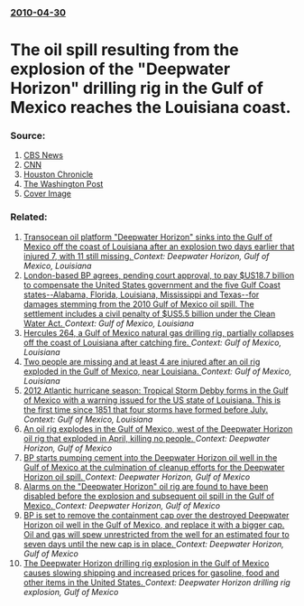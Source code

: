 ### [2010-04-30](/news/2010/04/30/index.md)

# The oil spill resulting from the explosion of the "Deepwater Horizon" drilling rig in the Gulf of Mexico reaches the Louisiana coast. 




### Source:

1. [CBS News](http://www.cbsnews.com/stories/2010/04/30/national/main6447903.shtml)
2. [CNN](http://edition.cnn.com/2010/US/04/29/oil.spill.wildlife/index.html)
3. [Houston Chronicle](http://www.chron.com/disp/story.mpl/business/6983577.html)
4. [The Washington Post](http://www.washingtonpost.com/wp-dyn/content/article/2010/04/30/AR2010043001788_pf.html)
4. [Cover Image](http://ww3.hdnux.com/photos/04/32/44/1157426/7/rawImage.jpg)

### Related:

1. [Transocean oil platform "Deepwater Horizon" sinks into the Gulf of Mexico off the coast of Louisiana after an explosion two days earlier that injured 7, with 11 still missing. ](/news/2010/04/22/transocean-oil-platform-deepwater-horizon-sinks-into-the-gulf-of-mexico-off-the-coast-of-louisiana-after-an-explosion-two-days-earlier-tha.md) _Context: Deepwater Horizon, Gulf of Mexico, Louisiana_
2. [London-based BP agrees, pending court approval, to pay $US18.7 billion to compensate the United States government and the five Gulf Coast states--Alabama, Florida, Louisiana, Mississippi and Texas--for damages stemming from the 2010 Gulf of Mexico oil spill. The settlement includes a civil penalty of $US5.5 billion under the Clean Water Act. ](/news/2015/07/2/london-based-bp-agrees-pending-court-approval-to-pay-us18-7-billion-to-compensate-the-united-states-government-and-the-five-gulf-coast-st.md) _Context: Gulf of Mexico, Louisiana_
3. [Hercules 264, a Gulf of Mexico natural gas drilling rig, partially collapses off the coast of Louisiana after catching fire. ](/news/2013/07/23/hercules-264-a-gulf-of-mexico-natural-gas-drilling-rig-partially-collapses-off-the-coast-of-louisiana-after-catching-fire.md) _Context: Gulf of Mexico, Louisiana_
4. [Two people are missing and at least 4 are injured after an oil rig exploded in the Gulf of Mexico, near Louisiana. ](/news/2012/11/16/two-people-are-missing-and-at-least-4-are-injured-after-an-oil-rig-exploded-in-the-gulf-of-mexico-near-louisiana.md) _Context: Gulf of Mexico, Louisiana_
5. [2012 Atlantic hurricane season: Tropical Storm Debby forms in the Gulf of Mexico with a warning issued for the US state of Louisiana. This is the first time since 1851 that four storms have formed before July. ](/news/2012/06/23/2012-atlantic-hurricane-season-tropical-storm-debby-forms-in-the-gulf-of-mexico-with-a-warning-issued-for-the-us-state-of-louisiana-this-i.md) _Context: Gulf of Mexico, Louisiana_
6. [An oil rig explodes in the Gulf of Mexico, west of the Deepwater Horizon oil rig that exploded in April, killing no people. ](/news/2010/09/2/an-oil-rig-explodes-in-the-gulf-of-mexico-west-of-the-deepwater-horizon-oil-rig-that-exploded-in-april-killing-no-people.md) _Context: Deepwater Horizon, Gulf of Mexico_
7. [BP starts pumping cement into the Deepwater Horizon oil well in the Gulf of Mexico at the culmination of cleanup efforts for the Deepwater Horizon oil spill. ](/news/2010/09/17/bp-starts-pumping-cement-into-the-deepwater-horizon-oil-well-in-the-gulf-of-mexico-at-the-culmination-of-cleanup-efforts-for-the-deepwater-h.md) _Context: Deepwater Horizon, Gulf of Mexico_
8. [Alarms on the "Deepwater Horizon" oil rig are found to have been disabled before the explosion and subsequent oil spill in the Gulf of Mexico. ](/news/2010/07/23/alarms-on-the-deepwater-horizon-oil-rig-are-found-to-have-been-disabled-before-the-explosion-and-subsequent-oil-spill-in-the-gulf-of-mexic.md) _Context: Deepwater Horizon, Gulf of Mexico_
9. [BP is set to remove the containment cap over the destroyed Deepwater Horizon oil well in the Gulf of Mexico, and replace it with a bigger cap. Oil and gas will spew unrestricted from the well for an estimated four to seven days until the new cap is in place. ](/news/2010/07/10/bp-is-set-to-remove-the-containment-cap-over-the-destroyed-deepwater-horizon-oil-well-in-the-gulf-of-mexico-and-replace-it-with-a-bigger-ca.md) _Context: Deepwater Horizon, Gulf of Mexico_
10. [The Deepwater Horizon drilling rig explosion in the Gulf of Mexico causes slowing shipping and increased prices for gasoline, food and other items in the United States. ](/news/2010/05/4/the-deepwater-horizon-drilling-rig-explosion-in-the-gulf-of-mexico-causes-slowing-shipping-and-increased-prices-for-gasoline-food-and-other.md) _Context: Deepwater Horizon drilling rig explosion, Gulf of Mexico_
